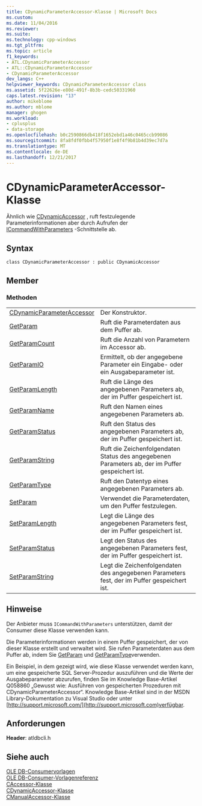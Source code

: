 ```yaml
---
title: CDynamicParameterAccessor-Klasse | Microsoft Docs
ms.custom: 
ms.date: 11/04/2016
ms.reviewer: 
ms.suite: 
ms.technology: cpp-windows
ms.tgt_pltfrm: 
ms.topic: article
f1_keywords:
- ATL.CDynamicParameterAccessor
- ATL::CDynamicParameterAccessor
- CDynamicParameterAccessor
dev_langs: C++
helpviewer_keywords: CDynamicParameterAccessor class
ms.assetid: 5f22626e-e80d-491f-8b3b-cedc50331960
caps.latest.revision: "13"
author: mikeblome
ms.author: mblome
manager: ghogen
ms.workload:
- cplusplus
- data-storage
ms.openlocfilehash: b0c2590866db418f1652ebd1a46c0465ccb99086
ms.sourcegitcommit: 8fa8fdf0fbb4f57950f1e8f4f9b81b4d39ec7d7a
ms.translationtype: MT
ms.contentlocale: de-DE
ms.lasthandoff: 12/21/2017
---
```

# <a name="cdynamicparameteraccessor-class"></a>CDynamicParameterAccessor-Klasse
Ähnlich wie [CDynamicAccessor](../../data/oledb/cdynamicaccessor-class.md) , ruft festzulegende Parameterinformationen aber durch Aufrufen der [ICommandWithParameters](https://msdn.microsoft.com/en-us/library/ms712937.aspx) -Schnittstelle ab.  
  
## <a name="syntax"></a>Syntax  
  
```  
class CDynamicParameterAccessor : public CDynamicAccessor  
```  
  
## <a name="members"></a>Member  
  
### <a name="methods"></a>Methoden  
  
|||  
|-|-|  
|[CDynamicParameterAccessor](../../data/oledb/cdynamicparameteraccessor-cdynamicparameteraccessor.md)|Der Konstruktor.|  
|[GetParam](../../data/oledb/cdynamicparameteraccessor-getparam.md)|Ruft die Parameterdaten aus dem Puffer ab.|  
|[GetParamCount](../../data/oledb/cdynamicparameteraccessor-getparamcount.md)|Ruft die Anzahl von Parametern im Accessor ab.|  
|[GetParamIO](../../data/oledb/cdynamicparameteraccessor-getparamio.md)|Ermittelt, ob der angegebene Parameter ein Eingabe- oder ein Ausgabeparameter ist.|  
|[GetParamLength](../../data/oledb/cdynamicparameteraccessor-getparamlength.md)|Ruft die Länge des angegebenen Parameters ab, der im Puffer gespeichert ist.|  
|[GetParamName](../../data/oledb/cdynamicparameteraccessor-getparamname.md)|Ruft den Namen eines angegebenen Parameters ab.|  
|[GetParamStatus](../../data/oledb/cdynamicparameteraccessor-getparamstatus.md)|Ruft den Status des angegebenen Parameters ab, der im Puffer gespeichert ist.|  
|[GetParamString](../../data/oledb/cdynamicparameteraccessor-getparamstring.md)|Ruft die Zeichenfolgendaten Status des angegebenen Parameters ab, der im Puffer gespeichert ist.|  
|[GetParamType](../../data/oledb/cdynamicparameteraccessor-getparamtype.md)|Ruft den Datentyp eines angegebenen Parameters ab.|  
|[SetParam](../../data/oledb/cdynamicparameteraccessor-setparam.md)|Verwendet die Parameterdaten, um den Puffer festzulegen.|  
|[SetParamLength](../../data/oledb/cdynamicparameteraccessor-setparamlength.md)|Legt die Länge des angegebenen Parameters fest, der im Puffer gespeichert ist.|  
|[SetParamStatus](../../data/oledb/cdynamicparameteraccessor-setparamstatus.md)|Legt den Status des angegebenen Parameters fest, der im Puffer gespeichert ist.|  
|[SetParamString](../../data/oledb/cdynamicparameteraccessor-setparamstring.md)|Legt die Zeichenfolgendaten des angegebenen Parameters fest, der im Puffer gespeichert ist.|  
  
## <a name="remarks"></a>Hinweise  
 Der Anbieter muss `ICommandWithParameters` unterstützen, damit der Consumer diese Klasse verwenden kann.  
  
 Die Parameterinformationen werden in einem Puffer gespeichert, der von dieser Klasse erstellt und verwaltet wird. Sie rufen Parameterdaten aus dem Puffer ab, indem Sie [GetParam](../../data/oledb/cdynamicparameteraccessor-getparam.md) und [GetParamType](../../data/oledb/cdynamicparameteraccessor-getparamtype.md)verwenden.  
  
 Ein Beispiel, in dem gezeigt wird, wie diese Klasse verwendet werden kann, um eine gespeicherte SQL Server-Prozedur auszuführen und die Werte der Ausgabeparameter abzurufen, finden Sie im Knowledge Base-Artikel Q058860 „Gewusst wie: Ausführen von gespeicherten Prozeduren mit CDynamicParameterAccessor“. Knowledge Base-Artikel sind in der MSDN Library-Dokumentation zu Visual Studio oder unter [http://support.microsoft.com/](http://support.microsoft.com)verfügbar.  
  
## <a name="requirements"></a>Anforderungen  
 **Header**: atldbcli.h  
  
## <a name="see-also"></a>Siehe auch  
 [OLE DB-Consumervorlagen](../../data/oledb/ole-db-consumer-templates-cpp.md)   
 [OLE DB-Consumer-Vorlagenreferenz](../../data/oledb/ole-db-consumer-templates-reference.md)   
 [CAccessor-Klasse](../../data/oledb/caccessor-class.md)   
 [CDynamicAccessor-Klasse](../../data/oledb/cdynamicaccessor-class.md)   
 [CManualAccessor-Klasse](../../data/oledb/cmanualaccessor-class.md)